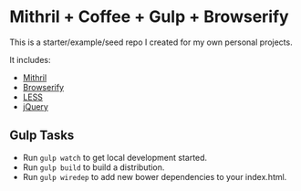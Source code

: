 # Mithril + Coffee + Gulp + Browserify

This is a starter/example/seed repo I created for my own personal projects.

It includes:
  - [Mithril](http://lhorie.github.io/mithril/index.html)
  - [Browserify](http://browserify.org/)
  - [LESS](http://lesscss.org/)
  - [jQuery](http://jquery.com/)

## Gulp Tasks

- Run `gulp watch` to get local development started.
- Run `gulp build` to build a distribution.
- Run `gulp wiredep` to add new bower dependencies to your index.html.
